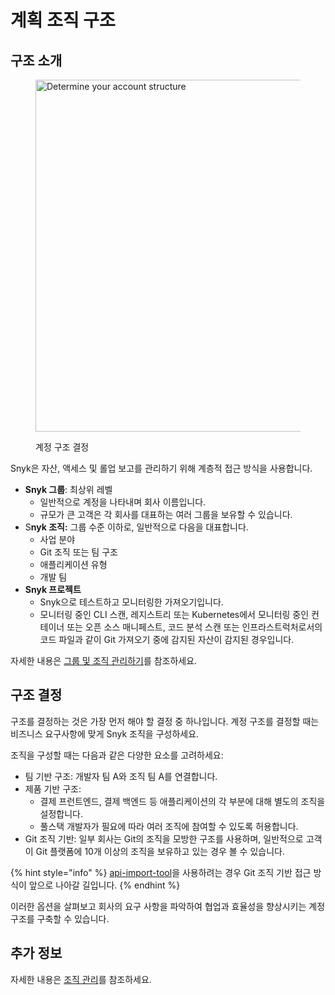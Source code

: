 # 계획 조직 구조

## 구조 소개

<div align="left"><figure><img src="../../../.gitbook/assets/determine-account-structure.png" alt="Determine your account structure" width="563"><figcaption><p>계정 구조 결정</p></figcaption></figure></div>

Snyk은 자산, 액세스 및 롤업 보고를 관리하기 위해 계층적 접근 방식을 사용합니다.

* **Snyk 그룹**: 최상위 레벨
  * 일반적으로 계정을 나타내며 회사 이름입니다.
  * 규모가 큰 고객은 각 회사를 대표하는 여러 그룹을 보유할 수 있습니다.
* S**nyk 조직:** 그룹 수준 이하로, 일반적으로 다음을 대표합니다.
  * 사업 분야
  * Git 조직 또는 팀 구조
  * 애플리케이션 유형
  * 개발 팀
* **Snyk 프로젝트**
  * Snyk으로 테스트하고 모니터링한 가져오기입니다.
  * 모니터링 중인 CLI 스캔, 레지스트리 또는 Kubernetes에서 모니터링 중인 컨테이너 또는 오픈 소스 매니페스트, 코드 분석 스캔 또는 인프라스트럭처로서의 코드 파일과 같이 Git 가져오기 중에 감지된 자산이 감지된 경우입니다.

자세한 내용은 [그룹 및 조직 관리하기](../../../snyk-admin/manage-groups-and-organizations/)를 참조하세요.

## 구조 결정

구조를 결정하는 것은 가장 먼저 해야 할 결정 중 하나입니다. 계정 구조를 결정할 때는 비즈니스 요구사항에 맞게 Snyk 조직을 구성하세요.

조직을 구성할 때는 다음과 같은 다양한 요소를 고려하세요:

* 팀 기반 구조: 개발자 팀 A와 조직 팀 A를 연결합니다.
* 제품 기반 구조:
  * 결제 프런트엔드, 결제 백엔드 등 애플리케이션의 각 부분에 대해 별도의 조직을 설정합니다.
  * 풀스택 개발자가 필요에 따라 여러 조직에 참여할 수 있도록 허용합니다.
* Git 조직 기반: 일부 회사는 Git의 조직을 모방한 구조를 사용하며, 일반적으로 고객이 Git 플랫폼에 10개 이상의 조직을 보유하고 있는 경우 볼 수 있습니다.

{% hint style="info" %}
[api-import-tool](../../../snyk-api-info/other-tools/tool-snyk-api-import/)을 사용하려는 경우 Git 조직 기반 접근 방식이 앞으로 나아갈 길입니다.
{% endhint %}

이러한 옵션을 살펴보고 회사의 요구 사항을 파악하여 협업과 효율성을 향상시키는 계정 구조를 구축할 수 있습니다.

## 추가 정보

자세한 내용은 [조직 관리](../../../snyk-admin/manage-groups-and-organizations/create-and-delete-organizations.md)를 참조하세요.
